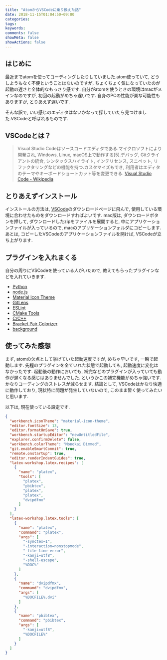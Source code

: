 ```yaml
---
title: "AtomからVSCodeに乗り換えた話"
date: 2018-11-15T01:04:50+09:00
categories:
tags:
keywords:
comments: false
showMeta: false
showActions: false
---
```


## はじめに
最近までatomを使ってコーディングしたりしていました.atom使っていて, どうしようもなく不便ということはないのですが, ちょくちょく気になっていたのが起動の遅さと全体的なもっさり感です. 自分がatomを使うときの環境はmacがメインなのですが, 初回の起動がめちゃ遅いです. 自身のPCの性能が糞な可能性もありますが, とりあえず遅いです.

そんな訳で, いい感じのエディタはないかなって探していたら見つけました.VSCodeと呼ばれるものです.

## VSCodeとは？
> Visual Studio Codeはソースコードエディタである.マイクロソフトにより開発され, Windows, Linux, macOS上で動作する[5].デバッグ, Gitクライアントの統合, シンタックスハイライト, インテリセンス, スニペット, リファクタリングなどの機能を持つ.カスタマイズもでき, 利用者はエディタのテーマやキーボードショートカット等を変更できる.
[Visual Studio Code - Wikipedia](https://ja.wikipedia.org/wiki/Visual_Studio_Code)

## とりあえずインストール
インストールの方法は, [VSCode](https://code.visualstudio.com/download)のダウンロードページに飛んで, 使用している環境に合わせたものをダウンロードすればよいです.
mac版は, ダウンロードボタンを押して, ダウンロードしたzipをファイルを展開すると, 中にアプリケーションファイルが入っているので, macのアプリケーションフォルダにコピーします.
あとは, コピーしたVSCodeのアプリケーションファイルを開けば, VSCodeが立ち上がります.

## プラグインを入れまくる
自分の周りにVSCodeを使っている人がいたので, 教えてもらったプラグインなどを入れていきます.

* [Python](https://marketplace.visualstudio.com/items?itemName=ms-python.python)
* [node.js](https://marketplace.visualstudio.com/items?itemName=leizongmin.node-module-intellisense)
* [Material Icon Theme](https://marketplace.visualstudio.com/items?itemName=PKief.material-icon-theme)
* [GitLens](https://marketplace.visualstudio.com/items?itemName=eamodio.gitlens)
* [ESLint](https://marketplace.visualstudio.com/items?itemName=dbaeumer.vscode-eslint)
* [CMake Tools](https://marketplace.visualstudio.com/items?itemName=vector-of-bool.cmake-tools)
* [C/C++](https://marketplace.visualstudio.com/items?itemName=ms-vscode.cpptools)
* [Bracket Pair Colorizer](https://marketplace.visualstudio.com/items?itemName=CoenraadS.bracket-pair-colorizer)
* [background](https://marketplace.visualstudio.com/items?itemName=shalldie.background)

## 使ってみた感想
まず, atomの欠点として挙げていた起動速度ですが, めちゃ早いです, 一瞬で起動します. 先程のプラグインを全ていれた状態で起動しても, 起動速度に変化はなかったです. 起動後の動作においても, 補完などのプラグインが入っていても動作が遅くなる感じはありませんでした. というかこの補完機能がめちゃ強いです. かなりコーディングのストレスが減らせます.
結論として, VSCodeはかなり快適に動作しており, 現状特に問題が発生していないので, このまま暫く使ってみたいと思います.

以下は, 現在使っている設定です.

```json
{
  "workbench.iconTheme": "material-icon-theme",
  "editor.fontSize": 13,
  "editor.formatOnSave": true,
  "workbench.startupEditor": "newUntitledFile",
  "explorer.confirmDelete": false,
  "workbench.colorTheme": "Monokai Dimmed",
  "git.enableSmartCommit": true,
  "remote.onstartup": true,
  "editor.renderIndentGuides": true,
  "latex-workshop.latex.recipes": [
    {
      "name": "platex",
      "tools": [
        "platex",
        "pbibtex",
        "platex",
        "platex",
        "dvipdfmx"
      ]
    }
  ],
  "latex-workshop.latex.tools": [
    {
      "name": "platex",
      "command": "platex",
      "args": [
        "-synctex=1",
        "-interaction=nonstopmode",
        "-file-line-error",
        "-kanji=utf8",
        "-shell-escape",
        "%DOC%"
      ]
    },
    {
      "name": "dvipdfmx",
      "command": "dvipdfmx",
      "args": [
        "%DOCFILE%.dvi"
      ]
    },
    {
      "name": "pbibtex",
      "command": "pbibtex",
      "args": [
        "-kanji=utf8",
        "%DOCFILE%"
      ]
    }
  ]
}
```